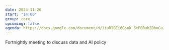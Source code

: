 ```yaml
---
date: 2024-11-26
start: "14:00"
group: core
upcoming: false
agenda: https://docs.google.com/document/d/1iuRIBEi6Gsnk_6tPB0ubZDbuGuJmODu3paJXacpXSRk/edit
--- 
```

Fortnightly meeting to discuss data and AI policy